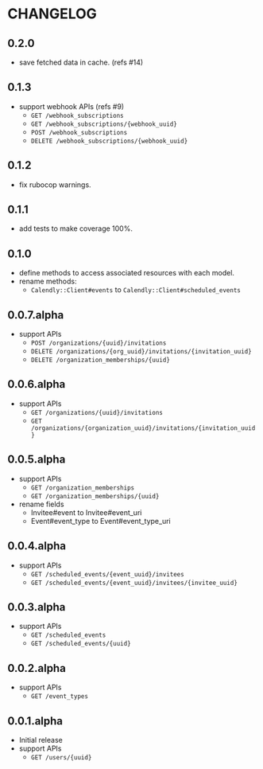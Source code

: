 # CHANGELOG

## 0.2.0

- save fetched data in cache. (refs #14)

## 0.1.3

- support webhook APIs (refs #9)
  - `GET /webhook_subscriptions`
  - `GET /webhook_subscriptions/{webhook_uuid}`
  - `POST /webhook_subscriptions`
  - `DELETE /webhook_subscriptions/{webhook_uuid}`

## 0.1.2

- fix rubocop warnings.

## 0.1.1

- add tests to make coverage 100%.

## 0.1.0

- define methods to access associated resources with each model.
- rename methods:
  - `Calendly::Client#events` to `Calendly::Client#scheduled_events`

## 0.0.7.alpha

- support APIs
  - `POST /organizations/{uuid}/invitations`
  - `DELETE /organizations/{org_uuid}/invitations/{invitation_uuid}`
  - `DELETE /organization_memberships/{uuid}`

## 0.0.6.alpha

- support APIs
  - `GET /organizations/{uuid}/invitations`
  - `GET /organizations/{organization_uuid}/invitations/{invitation_uuid}`

## 0.0.5.alpha

- support APIs
  - `GET /organization_memberships`
  - `GET /organization_memberships/{uuid}`
- rename fields
  - Invitee#event to Invitee#event_uri
  - Event#event_type to Event#event_type_uri

## 0.0.4.alpha

- support APIs
  - `GET /scheduled_events/{event_uuid}/invitees`
  - `GET /scheduled_events/{event_uuid}/invitees/{invitee_uuid}`

## 0.0.3.alpha

- support APIs
  - `GET /scheduled_events`
  - `GET /scheduled_events/{uuid}`

## 0.0.2.alpha

- support APIs
  - `GET /event_types`

## 0.0.1.alpha

- Initial release
- support APIs
  - `GET /users/{uuid}`
